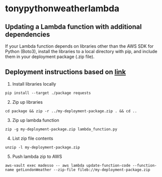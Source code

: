 # tonypythonweatherlambda

## Updating a Lambda function with additional dependencies
If your Lambda function depends on libraries other than the AWS SDK for Python (Boto3), install the libraries to a local directory with pip, and include them in your deployment package (.zip file).

## Deployment instructions based on [link](https://docs.aws.amazon.com/lambda/latest/dg/python-package.html)
1. Install libraries locally
```
pip install --target ./package requests
```
2. Zip up libraries
```
cd package && zip -r ../my-deployment-package.zip . && cd ..
```
3. Zip up lambda function
```
zip -g my-deployment-package.zip lambda_function.py
```
4. List zip file contents
```
unzip -l my-deployment-package.zip
```
5. Push lambda zip to AWS
```
aws-vault exec madesso -- aws lambda update-function-code --function-name getLondonWeather --zip-file fileb://my-deployment-package.zip
```
